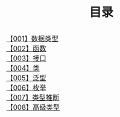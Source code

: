 
<style>
p{
  line-height:1.5;
}
.line a{
  font-size:18px;
}

</style>
<p style = "font-size:32px;font-weight:bold;text-align:center;">目录</p>

<div class = "line"><a href = "/Home/typescript/ts001">【001】数据类型</a></div>
<div class = "line"><a href = "/Home/typescript/ts002">【002】函数</a></div>
<div class = "line"><a href = "/Home/typescript/ts003">【003】接口</a></div>
<div class = "line"><a href = "/Home/typescript/ts004">【004】类</a></div>
<div class = "line"><a href = "/Home/typescript/ts005">【005】泛型</a></div>
<div class = "line"><a href = "/Home/typescript/ts006">【006】枚举</a></div>
<div class = "line"><a href = "/Home/typescript/ts007">【007】类型推断</a></div>
<div class = "line"><a href = "/Home/typescript/ts008">【008】高级类型</a></div>

